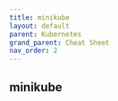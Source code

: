 ```yaml
---
title: minikube
layout: default
parent: Kubernetes
grand_parent: Cheat Sheet
nav_order: 2
---
```

## minikube